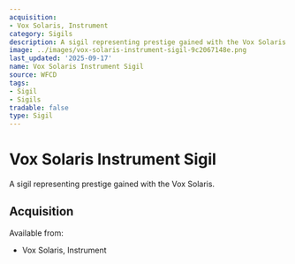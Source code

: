 ```yaml
---
acquisition:
- Vox Solaris, Instrument
category: Sigils
description: A sigil representing prestige gained with the Vox Solaris.
image: ../images/vox-solaris-instrument-sigil-9c2067148e.png
last_updated: '2025-09-17'
name: Vox Solaris Instrument Sigil
source: WFCD
tags:
- Sigil
- Sigils
tradable: false
type: Sigil
---
```


# Vox Solaris Instrument Sigil

A sigil representing prestige gained with the Vox Solaris.

## Acquisition

Available from:
- Vox Solaris, Instrument

